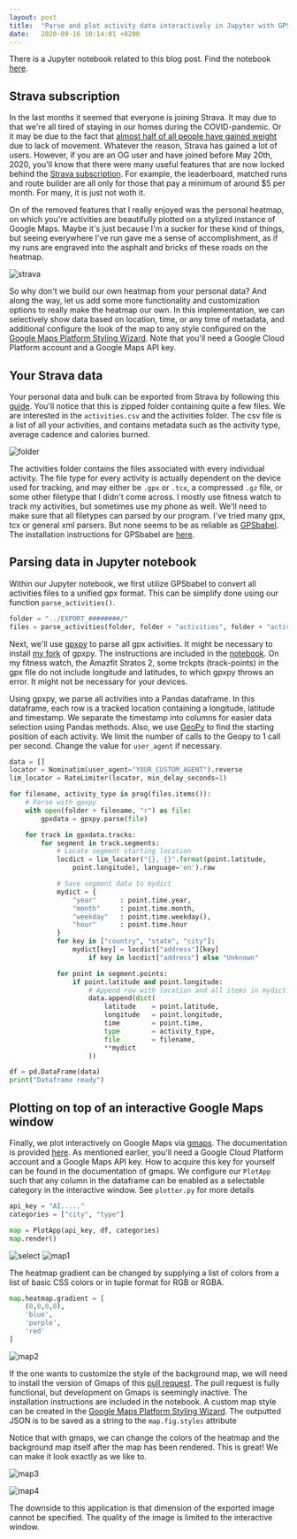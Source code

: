 ```yaml
---
layout: post
title:  "Parse and plot activity data interactively in Jupyter with GPSbabel,  Gpxpy, Geopy and Gmaps"
date:   2020-09-16 10:14:01 +0200
---
```


There is a Jupyter notebook related to this blog post. Find the notebook [here](https://github.com/watermarkhu/plot_gpx_tcx).

## Strava subscription

In the last months it seemed that everyone is joining Strava. It may due to that we're all tired of staying in our homes during the COVID-pandemic. Or it may be due to the fact that [almost half of all people have gained weight](https://www.hartvannederland.nl/nieuws/2020/helft-mensen-dikker-coronaquarantaine/) due to lack of movement. Whatever the reason, Strava has gained a lot of users. However, if you are an OG user and have joined before May 20th, 2020, you'll know that there were many useful features that are now locked behind the [Strava subscription](https://support.strava.com/hc/en-us/articles/360043959831-What-s-changed-on-Strava-). For example, the leaderboard, matched runs and route builder are all only for those that pay a minimum of around $5 per month. For many, it is just not woth it.

On of the removed features that I really enjoyed was the personal heatmap, on which you're activities are beautifully plotted on a stylized instance of Google Maps. Maybe it's just because I'm a sucker for these kind of things, but seeing everywhere I've run gave me a sense of accomplishment, as if my runs are engraved into the asphalt and bricks of these roads on the heatmap.

![strava](https://support.strava.com/hc/article_attachments/360026727252/Strava_Athlete_Heatmap___Strava_Suzie.jpg)

So why don't we build our own heatmap from your personal data? And along the way, let us add some more functionality and customization options to really make the heatmap our own. In this implementation, we can selectively show data based on location, time, or any time of metadata, and additional configure the look of the map to any style configured on the [Google Maps Platform Styling Wizard](https://mapstyle.withgoogle.com/). Note that you'll need a Google Cloud Platform account and a Google Maps API key.

## Your Strava data

Your personal data and bulk can be exported from Strava by following this [guide](https://support.strava.com/hc/en-us/articles/216918437-Exporting-your-Data-and-Bulk-Export). You'll notice that this is zipped folder containing quite a few files. We are interested in the `activities.csv` and the activities folder. The csv file is a list of all your activities, and contains metadata such as the activity type, average cadence and calories burned.

![folder](./assets/2020-09-16/data.png)

The activities folder contains the files associated with every individual activity. The file type for every activity is actually dependent on the device used for tracking, and may either be `.gpx` or `.tcx`, a compressed `.gz` file, or some other filetype that I didn't come across. I mostly use fitness watch to track my activities, but sometimes use my phone as well. We'll need to make sure that all filetypes can parsed by our program. I've tried many gpx, tcx or general xml parsers. But none seems to be as reliable as [GPSbabel](https://www.gpsbabel.org). The installation instructions for GPSbabel are [here](https://www.gpsbabel.org/downloads.html).

## Parsing data in Jupyter notebook

Within our Jupyter notebook, we first utilize GPSbabel to convert all activities files to a unified gpx format. This can be simplify done using our function `parse_activities()`.

```python
folder = "../EXPORT_########/"
files = parse_activities(folder, folder + "activities", folder + "activities.csv")
```

Next, we'll use [gpxpy](https://pypi.org/project/gpxpy/) to parse all gpx activities. It might be necessary to install [my fork](https://pypi.org/project/gpxpy/) of gpxpy. The instructions are included in the [notebook](https://pypi.org/project/gpxpy/). On my fitness watch, the Amazfit Stratos 2, some trckpts (track-points) in the gpx file do not include longitude and latitudes, to which gpxpy throws an error. It might not be necessary for your devices.

Using gpxpy, we parse all activities into a Pandas dataframe. In this dataframe, each row is a tracked location containing a longitude, latitude and timestamp. We separate the timestamp into columns for easier data selection using Pandas methods. Also, we use [GeoPy](https://geopy.readthedocs.io/en/stable/) to find the starting position of each activity. We limit the number of calls to the Geopy to 1 call per second. Change the value for `user_agent` if necessary.

```python
data = []
locator = Nominatim(user_agent="YOUR_CUSTOM_AGENT").reverse
lim_locator = RateLimiter(locator, min_delay_seconds=1)

for filename, activity_type in prog(files.items()):
    # Parse with gpxpy
    with open(folder + filename, "r") as file:
        gpxdata = gpxpy.parse(file)

    for track in gpxdata.tracks:
        for segment in track.segments:
            # Locate segment starting location
            locdict = lim_locator("{}, {}".format(point.latitude,
                point.longitude), language='en').raw

            # Save segment data to mydict
            mydict = {
                "year"      : point.time.year,
                "month"     : point.time.month,
                "weekday"   : point.time.weekday(),
                "hour"      : point.time.hour
            }
            for key in ["country", "state", "city"]:
                mydict[key] = locdict["address"][key]
                    if key in locdict["address"] else "Unknown"

            for point in segment.points:
                if point.latitude and point.longitude:
                    # Append row with location and all items in mydict
                    data.append(dict(
                        latitude    = point.latitude,
                        longitude   = point.longitude,
                        time        = point.time,
                        type        = activity_type,
                        file        = filename,
                        **mydict
                    ))

df = pd.DataFrame(data)
print("Dataframe ready")
```

## Plotting on top of an interactive Google Maps window

Finally, we plot interactively on Google Maps via [gmaps](https://pypi.org/project/gmaps/). The documentation is provided [here](https://jupyter-gmaps.readthedocs.io/en/latest/). As mentioned earlier, you'll need a Google Cloud Platform account and a Google Maps API key. How to acquire this key for yourself can be found in the documentation of gmaps. We configure our `PlotApp` such that any column in the dataframe can be enabled as a selectable category in the interactive window. See `plotter.py` for more details

```python
api_key = "AI....."
categories = ["city", "type"]

map = PlotApp(api_key, df, categories)
map.render()
```

![select](./assets/2020-09-16/select.png)
![map1](./assets/2020-09-16/map.png)

The heatmap gradient can be changed by supplying a list of colors from a list of basic CSS colors or in tuple format for RGB or RGBA.

```python
map.heatmap.gradient = [
    (0,0,0,0),
    'blue',
    'purple',
    'red'
]
```

![map2](./assets/2020-09-16/map2.png)

If the one wants to customize the style of the background map, we will need to install the version of Gmaps of this [pull request](https://github.com/pbugnion/gmaps/pull/330). The pull request is fully functional, but development on Gmaps is seemingly inactive. The installation instructions are included in the notebook. A custom map style can be created in the [Google Maps Platform Styling Wizard](https://mapstyle.withgoogle.com/). The outputted JSON is to be saved as a string to the `map.fig.styles` attribute

Notice that with gmaps, we can change the colors of the heatmap and the background map itself after the map has been rendered. This is great! We can make it look exactly as we like to.

![map3](./assets/2020-09-16/map3.png)

![map4](./assets/2020-09-16/map4.png)

The downside to this application is that dimension of the exported image cannot be specified. The quality of the image is limited to the interactive window.
